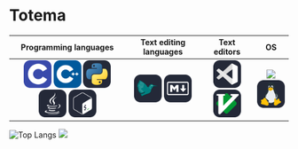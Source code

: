 # Totema
| Programming languages | Text editing languages | Text editors | OS |
|:---------------------:|:----------------------:|:------------:|:--:|
|<img src="https://github.com/tandpfun/skill-icons/blob/main/icons/C.svg" height=50/> <img src="https://github.com/tandpfun/skill-icons/blob/main/icons/CPP.svg" height=50/> <img src="https://github.com/tandpfun/skill-icons/blob/main/icons/Python-Dark.svg" height=50/> <img src="https://github.com/tandpfun/skill-icons/blob/main/icons/Java-Dark.svg" height=50/> <img src="https://raw.githubusercontent.com/tandpfun/skill-icons/65dea6c4eaca7da319e552c09f4cf5a9a8dab2c8/icons/Bash-Dark.svg" height=50 />|<img src="https://github.com/tandpfun/skill-icons/blob/main/icons/LaTeX-Dark.svg" height=50/> <img src="https://github.com/tandpfun/skill-icons/blob/main/icons/Markdown-Dark.svg" height=50/>|<img src="https://github.com/tandpfun/skill-icons/blob/main/icons/VSCode-Dark.svg" height=50/> <img src="https://raw.githubusercontent.com/tandpfun/skill-icons/65dea6c4eaca7da319e552c09f4cf5a9a8dab2c8/icons/VIM-Dark.svg" height=50 />|<img src="https://github.com/tandpfun/skill-icons/blob/main/icons/Windows-Dark.svg" height=50/> <img src="https://github.com/tandpfun/skill-icons/blob/main/icons/Linux-Dark.svg" height=50/>|

![Top Langs](https://github-readme-stats.vercel.app/api/top-langs/?username=TotemaM&layout=compact&theme=dark) <img src="https://leetcard.jacoblin.cool/TotemaM" width="290"/>
